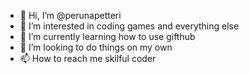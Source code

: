 - 👋 Hi, I’m @perunapetteri
- 👀 I’m interested in coding games and everything else
- 🌱 I’m currently learning how to use gifthub
- 💞️ I’m looking to do things on my own
- 📫 How to reach me skilful coder

<!---
perunapetteri/perunapetteri is a ✨ special ✨ repository because its `README.md` (this file) appears on your GitHub profile.
You can click the Preview link to take a look at your changes.
--->
